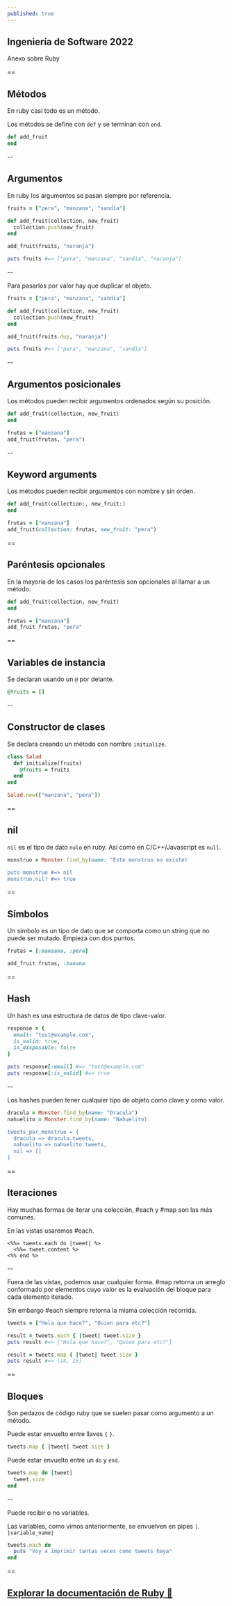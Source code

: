 ```yaml
---
published: true
---
```


## Ingeniería de Software 2022
Anexo sobre Ruby

==

## Métodos

En ruby casi todo es un método.

Los métodos se define con `def` y se terminan con `end`.

```ruby
def add_fruit
end
```

--

## Argumentos

En ruby los argumentos se pasan siempre por referencia.

```ruby
fruits = ["pera", "manzana", "sandía"]

def add_fruit(collection, new_fruit)
  collection.push(new_fruit)
end

add_fruit(fruits, "naranja")

puts fruits #=> ["pera", "manzana", "sandía", "naranja"]
```

--

Para pasarlos por valor hay que duplicar el objeto.

```ruby [7]
fruits = ["pera", "manzana", "sandía"]

def add_fruit(collection, new_fruit)
  collection.push(new_fruit)
end

add_fruit(fruits.dup, "naranja")

puts fruits #=> ["pera", "manzana", "sandía"]
```

--

## Argumentos posicionales

Los métodos pueden recibir argumentos ordenados según su posición.

```ruby [5]
def add_fruit(collection, new_fruit)
end

frutas = ["manzana"]
add_fruit(frutas, "pera")
```

--

## Keyword arguments

Los métodos pueden recibir argumentos con nombre y sin orden.

```ruby [5]
def add_fruit(collection:, new_fruit:)
end

frutas = ["manzana"]
add_fruit(collection: frutas, new_fruit: "pera")
```

==

## Paréntesis opcionales

En la mayoría de los casos los paréntesis son opcionales al llamar a un método.

```ruby [5]
def add_fruit(collection, new_fruit)
end

frutas = ["manzana"]
add_fruit frutas, "pera"
```

==

## Variables de instancia

Se declaran usando un `@` por delante.

```ruby
@fruits = []
```

--

## Constructor de clases

Se declara creando un método con nombre `initialize`.

```ruby
class Salad
  def initialize(fruits)
    @fruits = fruits
  end
end

Salad.new(["manzana", "pera"])
```

==

## nil

`nil` es el tipo de dato `nulo` en ruby. Así como en C/C++/Javascript es `null`.

```ruby
monstruo = Monster.find_by(name: "Este monstruo no existe)

puts monstruo #=> nil
monstruo.nil? #=> true
```

==

## Símbolos

Un símbolo es un tipo de dato que se comporta como un string que no puede ser mutado. Empieza con dos puntos.

```ruby
frutas = [:manzana, :pera]

add_fruit frutas, :banana
```

==

## Hash

Un hash es una estructura de datos de tipo clave-valor.

```ruby
response = {
  email: "test@example.com",
  is_valid: true,
  is_disposable: false
}

puts response[:email] #=> "test@example.com"
puts response[:is_valid] #=> true
```

--

Los hashes pueden tener cualquier tipo de objeto como clave y como valor.

```ruby
dracula = Monster.find_by(name: "Dracula")
nahuelito = Monster.find_by(name: "Nahuelito)

tweets_por_monstruo = {
  dracula => dracula.tweets,
  nahuelito => nahuelito.tweets,
  nil => []
}
```

==

## Iteraciones

Hay muchas formas de iterar una colección, #each y #map son las más comunes.

En las vistas usaremos #each.

```erb
<%%= tweets.each do |tweet| %>
  <%%= tweet.content %>
<%% end %>
```

--

Fuera de las vistas, podemos usar cualquier forma. #map retorna un arreglo conformado por elementos cuyo valor es la evaluación del bloque para cada elemento iterado.

Sin embargo #each siempre retorna la misma colección recorrida.

```ruby
tweets = ["Hola que hace?", "Quien para etc?"]

result = tweets.each { |tweet| tweet.size }
puts result #=> ["Hola que hace?", "Quien para etc?"]

result = tweets.map { |tweet| tweet.size }
puts result #=> [14, 15]
```

==

## Bloques

Son pedazos de código ruby que se suelen pasar como argumento a un método.

Puede estar envuelto entre llaves `{` `}`.

```ruby
tweets.map { |tweet| tweet.size }
```

Puede estar envuelto entre un `do` y `end`.

```ruby
tweets.map do |tweet|
  tweet.size
end
```

--

Puede recibir o no variables.

Las variables, como vimos anteriormente, se envuelven en pipes `|`. `|variable_name|`

```ruby
tweets.each do
  puts "Voy a imprimir tantas veces como tweets haya"
end
```

==

## [Explorar la documentación de Ruby 🔗](https://rubyapi.org/)
